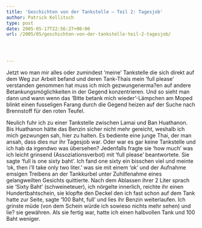 ```yaml
---
title: 'Geschichten von der Tankstelle – Teil 2: Tagesjob'
author: Patrick Kollitsch
type: post
date: 2005-05-17T22:56:27+00:00
url: /2005/05/geschichten-von-der-tankstelle-teil-2-tagesjob/




---
```

Jetzt wo man mir alles oder zumindest &#8216;meine&#8217; Tankstelle die sich direkt auf dem Weg zur Arbeit befand und deren Tank-Thais mein &#8216;full please&#8217; verstanden genommen hat muss ich mich gezwungenerma?en auf andere Betankungsmöglichkeiten in der Gegend konzentrieren. Und so sieht man dann und wann wenn das &#8216;Bitte betank mich wieder&#8217;-Lämpchen am Moped blinkt einen fusseligen Farang durch die Gegend heizen auf der Suche nach Brennstoff für den roten Teufel.

Neulich fuhr ich zu einer Tankstelle zwischen Lamai und Ban Huathanon. Bis Huathanon hätte das Benzin sicher nicht mehr gereicht, weshalb ich mich gezwungen sah, hier zu halten. Es bediente eine junge Thai, der man ansah, dass dies nur ihr Tagesjob war. Oder war es gar keine Tankstelle und ich hab da irgendwo was übersehen? Jedenfalls fragte sie &#8216;how much&#8217; was ich leicht grinsend (Assoziationsverbot) mit &#8216;full please&#8217; beantwortete. Sie sagte &#8216;full is one sixty baht&#8217;. Ich fand one sixty ein bisschen viel und meinte &#8216;ok, then i&#8217;ll take only two liter.&#8217; was sie mit einem &#8216;ok&#8217; und der Aufnahme emsigen Treibens an der Tankkurbel unter Zuhilfenahme eines gelangweilten Gesichts quittierte. Nach dem Ablassen ihrer 2 Liter sprach sie &#8216;Sixty Baht&#8217; (schweineteuer), ich nörgelte innerlich, reichte ihr einen Hundertbahtschein, sie klopfte den Deckel den ich fast schon auf dem Tank hatte zur Seite, sagte &#8216;100 Baht, full&#8217; und lies ihr Benzin weiterlaufen. Ich grinste müde (von dem Schein würde ich sowieso nichts mehr sehen) und lie? sie gewähren. Als sie fertig war, hatte ich einen halbvollen Tank und 100 Baht weniger.